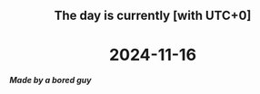 <h2 align=center>The day is currently [with UTC+0]</h2>
<h1 align=center><!--TIME BEGIN-->2024-11-16<!--TIME END--></h1>
<h5>Made by a bored guy</h5>
